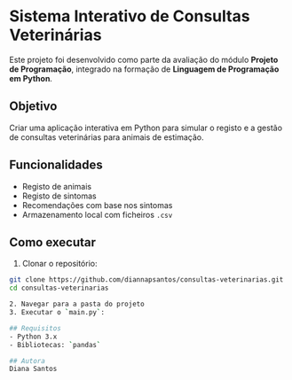 # Sistema Interativo de Consultas Veterinárias

Este projeto foi desenvolvido como parte da avaliação do módulo **Projeto de Programação**, integrado na formação de **Linguagem de Programação em Python**.

## Objetivo

Criar uma aplicação interativa em Python para simular o registo e a gestão de consultas veterinárias para animais de estimação.

## Funcionalidades
- Registo de animais
- Registo de sintomas
- Recomendações com base nos sintomas
- Armazenamento local com ficheiros `.csv`

## Como executar

1. Clonar o repositório:

```bash
git clone https://github.com/diannapsantos/consultas-veterinarias.git
cd consultas-veterinarias

2. Navegar para a pasta do projeto
3. Executar o `main.py`:

## Requisitos
- Python 3.x
- Bibliotecas: `pandas`

## Autora
Diana Santos



